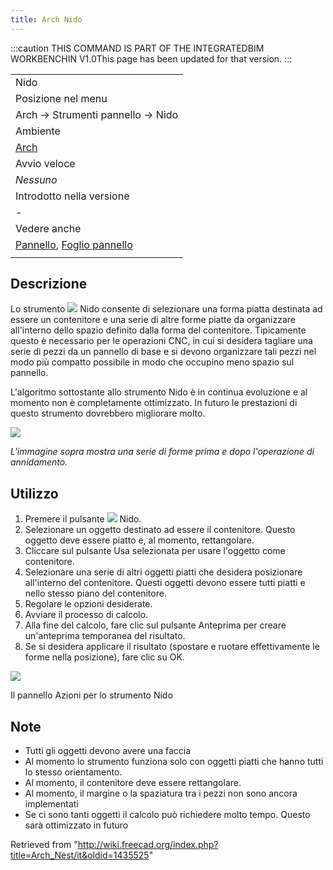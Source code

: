 ```yaml
---
title: Arch Nido
---
```


:::caution
THIS COMMAND IS PART OF THE INTEGRATEDBIM WORKBENCHIN V1.0This page has been updated for that version.
:::

|                                                                                                           |
| --------------------------------------------------------------------------------------------------------- |
| Nido                                                                                                      |
| Posizione nel menu                                                                                        |
| Arch → Strumenti pannello → Nido                                                                          |
| Ambiente                                                                                                  |
| [Arch](/Arch_Workbench/it "Arch Workbench/it")                                                            |
| Avvio veloce                                                                                              |
| _Nessuno_                                                                                                 |
| Introdotto nella versione                                                                                 |
| -                                                                                                         |
| Vedere anche                                                                                              |
| [Pannello](/Arch_Panel/it "Arch Panel/it"), [Foglio pannello](/Arch_Panel_Sheet/it "Arch Panel Sheet/it") |
|                                                                                                           |

## Descrizione

Lo strumento ![](/images/Arch_Nest.svg) Nido consente di selezionare una forma piatta destinata ad essere un contenitore e una serie di altre forme piatte da organizzare all'interno dello spazio definito dalla forma del contenitore. Tipicamente questo è necessario per le operazioni CNC, in cui si desidera tagliare una serie di pezzi da un pannello di base e si devono organizzare tali pezzi nel modo più compatto possibile in modo che occupino meno spazio sul pannello.

L'algoritmo sottostante allo strumento Nido è in continua evoluzione e al momento non è completamente ottimizzato. In futuro le prestazioni di questo strumento dovrebbero migliorare molto.

![](/images/Arch_Nest_example.jpg)

_L'immagine sopra mostra una serie di forme prima e dopo l'operazione di annidamento._

## Utilizzo

1. Premere il pulsante ![](/images/Arch_Nest.svg) Nido.
2. Selezionare un oggetto destinato ad essere il contenitore. Questo oggetto deve essere piatto e, al momento, rettangolare.
3. Cliccare sul pulsante Usa selezionata per usare l'oggetto come contenitore.
4. Selezionare una serie di altri oggetti piatti che desidera posizionare all'interno del contenitore. Questi oggetti devono essere tutti piatti e nello stesso piano del contenitore.
5. Regolare le opzioni desiderate.
6. Avviare il processo di calcolo.
7. Alla fine del calcolo, fare clic sul pulsante Anteprima per creare un'anteprima temporanea del risultato.
8. Se si desidera applicare il risultato (spostare e ruotare effettivamente le forme nella posizione), fare clic su OK.

![](/images/Arch_Nest_panel.jpg)

Il pannello Azioni per lo strumento Nido

## Note

- Tutti gli oggetti devono avere una faccia
- Al momento lo strumento funziona solo con oggetti piatti che hanno tutti lo stesso orientamento.
- Al momento, il contenitore deve essere rettangolare.
- Al momento, il margine o la spaziatura tra i pezzi non sono ancora implementati
- Se ci sono tanti oggetti il calcolo può richiedere molto tempo. Questo sarà ottimizzato in futuro

Retrieved from "<http://wiki.freecad.org/index.php?title=Arch_Nest/it&oldid=1435525>"
